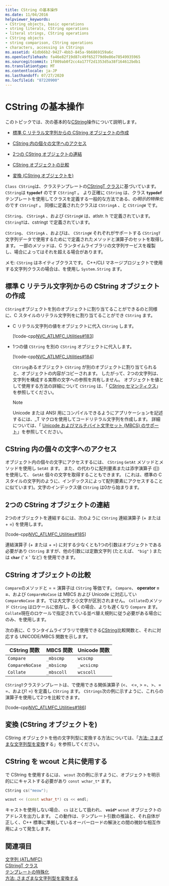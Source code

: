 ```yaml
---
title: CString の基本操作
ms.date: 11/04/2016
helpviewer_keywords:
- CString objects, basic operations
- string literals, CString operations
- literal strings, CString operations
- CString objects
- string comparison, CString operations
- characters, accessing in CStrings
ms.assetid: 41db66b2-9427-4bb3-845a-9b6869159a6c
ms.openlocfilehash: fa46e82f19d87c49f652779d0e86e78549935965
ms.sourcegitcommit: 1f009ab0f2cc4a177f2d1353d5a38f164612bdb1
ms.translationtype: MT
ms.contentlocale: ja-JP
ms.lasthandoff: 07/27/2020
ms.locfileid: "87220900"
---
```

# <a name="basic-cstring-operations"></a>CString の基本操作

このトピックでは、次の基本的な[CString](../atl-mfc-shared/reference/cstringt-class.md)操作について説明します。

- [標準 C リテラル文字列からの CString オブジェクトの作成](#_core_creating_cstring_objects_from_standard_c_literal_strings)

- [CString 内の個々の文字へのアクセス](#_core_accessing_individual_characters_in_a_cstring)

- [2つの CString オブジェクトの連結](#_core_concatenating_two_cstring_objects)

- [CString オブジェクトの比較](#_core_comparing_cstring_objects)

- [変換 (CString オブジェクトを)](#_core_converting_cstring_objects)

`Class CString`は、クラステンプレートの[CStringT クラス](../atl-mfc-shared/reference/cstringt-class.md)に基づいています。 `CString`は **`typedef`** のです `CStringT` 。 より正確に `CString` は、クラス **`typedef`** テンプレートを使用してクラスを定義する一般的な方法である、の*明示的特殊化*のです `CStringT` 。 同様に定義されたクラスは `CStringA` 、と `CStringW` です。

`CString`、 `CStringA` 、および `CStringW` は、atlstr. h で定義されています。 `CStringT`は、cstringt で定義されています。

`CString`、 `CStringA` 、およびは、 `CStringW` それぞれがサポートする `CStringT` 文字列データで使用するためにで定義されたメソッドと演算子のセットを取得します。 一部のメソッドは、C ランタイムライブラリの文字列サービスを複製し、場合によってはそれを超える場合があります。

メモ: `CString` はネイティブクラスです。 C++/CLI マネージプロジェクトで使用する文字列クラスの場合は、を使用し `System.String` ます。

## <a name="creating-cstring-objects-from-standard-c-literal-strings"></a><a name="_core_creating_cstring_objects_from_standard_c_literal_strings"></a>標準 C リテラル文字列からの CString オブジェクトの作成

`CString`オブジェクトを別のオブジェクトに割り当てることができるのと同様に、C スタイルのリテラル文字列をに割り当てることができ `CString` ます。

- C リテラル文字列の値をオブジェクトに代入 `CString` します。

   [!code-cpp[NVC_ATLMFC_Utilities#183](../atl-mfc-shared/codesnippet/cpp/basic-cstring-operations_1.cpp)]

- 1つの値 `CString` を別の `CString` オブジェクトに代入します。

   [!code-cpp[NVC_ATLMFC_Utilities#184](../atl-mfc-shared/codesnippet/cpp/basic-cstring-operations_2.cpp)]

   `CString`あるオブジェクト `CString` が別のオブジェクトに割り当てられると、オブジェクトの内容がコピーされます。 したがって、2つの文字列は、文字列を構成する実際の文字への参照を共有しません。 オブジェクトを値として使用する方法の詳細について `CString` は、「 [CString セマンティクス](../atl-mfc-shared/cstring-semantics.md)」を参照してください。

   > [!NOTE]
   > Unicode または ANSI 用にコンパイルできるようにアプリケーションを記述するには、_T マクロを使用してコードリテラル文字列を作成します。 詳細については、「 [Unicode およびマルチバイト文字セット (MBCS) のサポート](../atl-mfc-shared/unicode-and-multibyte-character-set-mbcs-support.md)」を参照してください。

## <a name="accessing-individual-characters-in-a-cstring"></a><a name="_core_accessing_individual_characters_in_a_cstring"></a>CString 内の個々の文字へのアクセス

オブジェクト内の個々の文字にアクセスするには、 `CString` `GetAt` メソッドとメソッドを使用し `SetAt` ます。 また、の代わりに配列要素または添字演算子 ([]) を使用して、 `GetAt` 個々の文字を取得することもできます。 (これは、標準の C スタイルの文字列のように、インデックスによって配列要素にアクセスすることに似ています)。文字のインデックス値 `CString` は0から始まります。

## <a name="concatenating-two-cstring-objects"></a><a name="_core_concatenating_two_cstring_objects"></a>2つの CString オブジェクトの連結

2つのオブジェクトを連結するには、次のように `CString` 連結演算子 (+ または + =) を使用します。

[!code-cpp[NVC_ATLMFC_Utilities#185](../atl-mfc-shared/codesnippet/cpp/basic-cstring-operations_3.cpp)]

連結演算子 (+ または + =) に対する少なくとも1つの引数はオブジェクトである必要があり `CString` ますが、他の引数には定数文字列 (たとえば、 `"big"` ) または **`char`** (' x ' など) を使用できます。

## <a name="comparing-cstring-objects"></a><a name="_core_comparing_cstring_objects"></a>CString オブジェクトの比較

`Compare`のメソッドと = = 演算子は `CString` 等価です。 `Compare`、 **operator = =**、および `CompareNoCase` は MBCS および Unicode に対応してい `CompareNoCase` ます。では大文字と小文字が区別されません。 `Collate`のメソッド `CString` はロケールに依存し、多くの場合、よりも遅くなり `Compare` ます。 `Collate`現在のロケールで指定されている並べ替え規則に従う必要がある場合にのみ、を使用します。

次の表に、C ランタイムライブラリで使用できる[CString](../atl-mfc-shared/reference/cstringt-class.md)比較関数と、それに対応する UNICODE/MBCS 関数を示します。

|CString 関数|MBCS 関数|Unicode 関数|
|----------------------|-------------------|----------------------|
|`Compare`|`_mbscmp`|`wcscmp`|
|`CompareNoCase`|`_mbsicmp`|`_wcsicmp`|
|`Collate`|`_mbscoll`|`wcscoll`|

`CStringT`クラステンプレートは、で使用できる関係演算子 (<、 \<=, > =、>、= =、および! =) を定義し `CString` ます。 `CStrings`次の例に示すように、これらの演算子を使用して2つを比較できます。

[!code-cpp[NVC_ATLMFC_Utilities#186](../atl-mfc-shared/codesnippet/cpp/basic-cstring-operations_4.cpp)]

## <a name="converting-cstring-objects"></a><a name="_core_converting_cstring_objects"></a>変換 (CString オブジェクトを)

CString オブジェクトを他の文字列型に変換する方法については、「[方法: さまざまな文字列型を変換](../text/how-to-convert-between-various-string-types.md)する」を参照してください。

## <a name="using-cstring-with-wcout"></a>CString を wcout と共に使用する

で CString を使用するには、 `wcout` 次の例に示すように、オブジェクトを明示的ににキャストする必要があり `const wchar_t*` ます。

```cpp
CString cs("meow");

wcout << (const wchar_t*) cs << endl;
```

キャストを使用しない場合、 `cs` はとして扱われ、 **`void*`** `wcout` オブジェクトのアドレスを出力します。 この動作は、テンプレート引数の推論と、それ自体が正しく、C++ 標準に準拠しているオーバーロードの解決との間の微妙な相互作用によって発生します。

## <a name="see-also"></a>関連項目

[文字列 (ATL/MFC)](../atl-mfc-shared/strings-atl-mfc.md)<br/>
[CStringT クラス](../atl-mfc-shared/reference/cstringt-class.md)<br/>
[テンプレートの特殊化](../cpp/template-specialization-cpp.md)<br/>
[方法: さまざまな文字列型を変換する](../text/how-to-convert-between-various-string-types.md)
